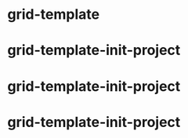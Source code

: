 # grid-template
# grid-template-init-project
# grid-template-init-project
# grid-template-init-project
